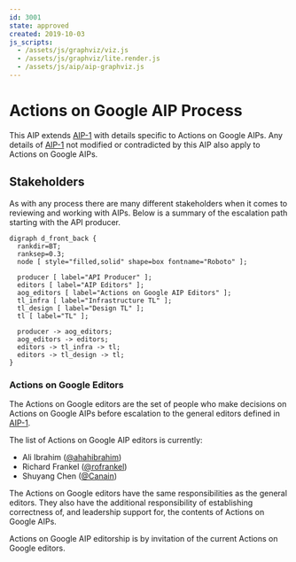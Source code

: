 ```yaml
---
id: 3001
state: approved
created: 2019-10-03
js_scripts:
  - /assets/js/graphviz/viz.js
  - /assets/js/graphviz/lite.render.js
  - /assets/js/aip/aip-graphviz.js
---
```


# Actions on Google AIP Process

This AIP extends [AIP-1][] with details specific to Actions on Google AIPs. Any
details of [AIP-1][] not modified or contradicted by this AIP also apply to
Actions on Google AIPs.

## Stakeholders

As with any process there are many different stakeholders when it comes to
reviewing and working with AIPs. Below is a summary of the escalation path
starting with the API producer.

```graphviz
digraph d_front_back {
  rankdir=BT;
  ranksep=0.3;
  node [ style="filled,solid" shape=box fontname="Roboto" ];

  producer [ label="API Producer" ];
  editors [ label="AIP Editors" ];
  aog_editors [ label="Actions on Google AIP Editors" ];
  tl_infra [ label="Infrastructure TL" ];
  tl_design [ label="Design TL" ];
  tl [ label="TL" ];

  producer -> aog_editors;
  aog_editors -> editors;
  editors -> tl_infra -> tl;
  editors -> tl_design -> tl;
}
```

### Actions on Google Editors

The Actions on Google editors are the set of people who make decisions on
Actions on Google AIPs before escalation to the general editors defined in
[AIP-1][].

The list of Actions on Google AIP editors is currently:

- Ali Ibrahim ([@ahahibrahim][])
- Richard Frankel ([@rofrankel][])
- Shuyang Chen ([@Canain][])

The Actions on Google editors have the same responsibilities as the general
editors. They also have the additional responsibility of establishing
correctness of, and leadership support for, the contents of Actions on Google
AIPs.

Actions on Google AIP editorship is by invitation of the current Actions on
Google editors.

[aip-1]: ../0001.md
[@ahahibrahim]: https://github.com/ahahibrahim
[@rofrankel]: https://github.com/rofrankel
[@canain]: https://github.com/Canain
